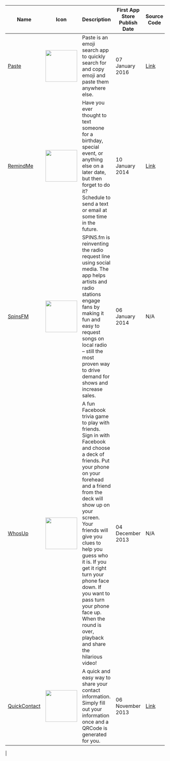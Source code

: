 | Name |  Icon | Description  |  First App Store Publish Date | Source Code |
| ---- | ----- | ------------ |  ---------------------------- | ----------- |
| [Paste][1] | <img src="http://dasmersingh.com/img/paste.jpg" width=100> |  Paste is an emoji search app to quickly search for and copy emoji and paste them anywhere else. | 07 January 2016 | [Link][1a] |
| [RemindMe][2] | <img src="http://dasmersingh.com/img/rm.jpg" width=100> | Have you ever thought to text someone for a birthday, special event, or anything else on a later date, but then forget to do it? Schedule to send a text or email at some time in the future. | 10 January 2014 | [Link][2a] |
| [SpinsFM][3] | <img src="http://dasmersingh.com/img/sfm.jpg" width=100> | SPINS.fm is reinventing the radio request line using social media. The app helps artists and radio stations engage fans by making it fun and easy to request songs on local radio – still the most proven way to drive demand for shows and increase sales. | 06 January 2014 | N/A |
| [WhosUp][4] | <img src="http://dasmersingh.com/img/wu.jpg" width=100> | A fun Facebook trivia game to play with friends. Sign in with Facebook and choose a deck of friends. Put your phone on your forehead and a friend from the deck will show up on your screen. Your friends will give you clues to help you guess who it is. If you get it right turn your phone face down. If you want to pass turn your phone face up. When the round is over, playback and share the hilarious video! | 04 December 2013 | N/A |
| [QuickContact][5] | <img src="http://dasmersingh.com/img/qc.jpg" width=100> | A quick and easy way to share your contact information. Simply fill out your information once and a QRCode is generated for you. | 06 November 2013 | [Link][5a] |
| 

[1]: http://dasmercodes.tumblr.com/post/136823078917/stop-swiping-just-paste
[1a]: https://github.com/dasmer/Paste
[2]: http://dasmersingh.com/apps/remindme/
[2a]: https://github.com/dasmer/RemindMe
[3]: http://www.spins.fm/ios
[4]: https://itunes.apple.com/us/app/whosup/id767987314
[5]: https://itunes.apple.com/us/app/quickcontact-qrcode-scanner/id735849910
[5a]: https://github.com/dasmer/QuickContact
